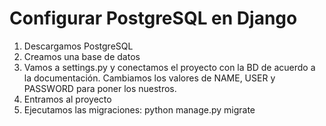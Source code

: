 # Configurar PostgreSQL en Django
1. Descargamos PostgreSQL
2. Creamos una base de datos
3. Vamos a settings.py y conectamos el proyecto con la BD de acuerdo a la documentación. Cambiamos los valores de NAME, USER y PASSWORD para poner los nuestros.
4. Entramos al proyecto
5. Ejecutamos las migraciones: python manage.py migrate
